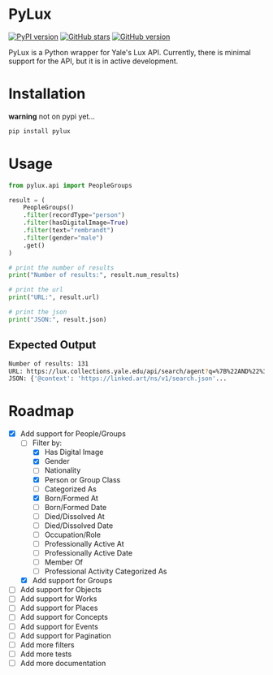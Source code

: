 # PyLux

[![PyPI version](https://badge.fury.io/py/pylux.svg)](https://badge.fury.io/py/pylux)
[![GitHub stars](https://img.shields.io/github/stars/project-lux/pylux.svg)](https://github.com/project-lux/pylux/stargazers)
[![GitHub version](https://badge.fury.io/gh/project-lux%2Fpylux.svg)](https://badge.fury.io/gh/project-lux%2Fpylux)


PyLux is a Python wrapper for Yale's Lux API. Currently, there is minimal support for the API, but it is in active development.

# Installation

**warning** not on pypi yet...

```bash
pip install pylux
```

# Usage

```python
from pylux.api import PeopleGroups

result = (
    PeopleGroups()
    .filter(recordType="person")
    .filter(hasDigitalImage=True)
    .filter(text="rembrandt")
    .filter(gender="male")
    .get()
)

# print the number of results
print("Number of results:", result.num_results)

# print the url
print("URL:", result.url)

# print the json
print("JSON:", result.json)
```

## Expected Output

```bash
Number of results: 131
URL: https://lux.collections.yale.edu/api/search/agent?q=%7B%22AND%22%3A%20%5B%7B%22recordType%22%3A%20%22person%22%7D%2C%20%7B%22hasDigitalImage%22%3A%201%7D%2C%20%7B%22text%22%3A%20%22rembrandt%22%7D%2C%20%7B%22gender%22%3A%20%7B%22id%22%3A%20%22https%3A//lux.collections.yale.edu/data/concept/6f652917-4c07-4d51-8209-fcdd4f285343%22%7D%7D%5D%7D
JSON: {'@context': 'https://linked.art/ns/v1/search.json'...
```

# Roadmap
- [x] Add support for People/Groups
    - [ ] Filter by:
        - [x] Has Digital Image
        - [x] Gender
        - [ ] Nationality
        - [x] Person or Group Class
        - [ ] Categorized As
        - [x] Born/Formed At
        - [ ] Born/Formed Date
        - [ ] Died/Dissolved At
        - [ ] Died/Dissolved Date
        - [ ] Occupation/Role
        - [ ] Professionally Active At
        - [ ] Professionally Active Date
        - [ ] Member Of
        - [ ] Professional Activity Categorized As
    - [x] Add support for Groups
- [ ] Add support for Objects
- [ ] Add support for Works
- [ ] Add support for Places
- [ ] Add support for Concepts
- [ ] Add support for Events
- [ ] Add support for Pagination
- [ ] Add more filters
- [ ] Add more tests
- [ ] Add more documentation